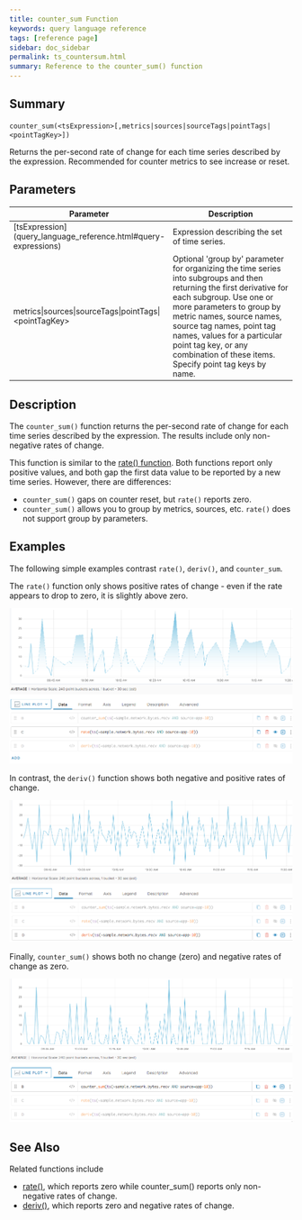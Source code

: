 ```yaml
---
title: counter_sum Function
keywords: query language reference
tags: [reference page]
sidebar: doc_sidebar
permalink: ts_countersum.html
summary: Reference to the counter_sum() function
---
```

## Summary
```
counter_sum(<tsExpression>[,metrics|sources|sourceTags|pointTags|<pointTagKey>])
```

Returns the per-second rate of change for each time series described by the expression. Recommended for counter metrics to see increase or reset.

## Parameters
<table>
<tbody>
<thead>
<tr><th width="30%">Parameter</th><th width="70%">Description</th></tr>
</thead>
<tr>
<td markdown="span">[tsExpression](query_language_reference.html#query-expressions)</td>
<td>Expression describing the set of time series. </td></tr>
<tr>
<td>metrics&vert;sources&vert;sourceTags&vert;pointTags&vert;&lt;pointTagKey&gt;</td>
<td>Optional 'group by' parameter for organizing the time series into subgroups and then returning the first derivative for each subgroup.
Use one or more parameters to group by metric names, source names, source tag names, point tag names, values for a particular point tag key, or any combination of these items. Specify point tag keys by name.</td>
</tr>
</tbody>
</table>


## Description


The `counter_sum()` function returns the per-second rate of change for each time series described by the expression. The results include only non-negative rates of change.

This function is similar to the [rate() function](ts_rate.html). Both functions report only positive values, and both gap the first data value to be reported by a new time series.
However, there are differences:
* `counter_sum()` gaps on counter reset, but `rate()` reports zero.
* `counter_sum()` allows you to group by metrics, sources, etc. `rate()` does not support group by parameters.

## Examples

The following simple examples contrast `rate()`, `deriv()`, and `counter_sum`.

The `rate()` function only shows positive rates of change - even if the rate appears to drop to zero, it is slightly above zero.

![rate vs. counter_sum](images/ts_countersum_rate.png)

In contrast, the `deriv()` function shows both negative and positive rates of change.

![deriv vs. counter_sum](images/ts_counter_sum_deriv.png)

Finally, `counter_sum()` shows both no change (zero) and negative rates of change as zero.

![counter_sum](images/ts_counter_sum.png)


## See Also

Related functions include
* [rate()](ts_rate.html), which reports zero while counter_sum() reports only non-negative rates of change.
* [deriv()](ts_deriv.html), which reports zero and negative rates of change.
